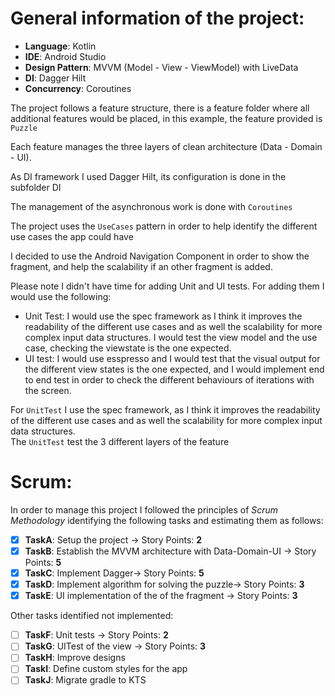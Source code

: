 # General information of the project:  
  
- **Language**: Kotlin  
- **IDE**: Android Studio  
- **Design Pattern**: MVVM (Model - View - ViewModel) with LiveData  
- **DI**: Dagger Hilt  
- **Concurrency**:  Coroutines  
    
The project follows a feature structure, there is a feature folder where all additional features would be placed, in this example, the feature provided is `Puzzle`  
  
Each feature manages the three layers of clean architecture (Data - Domain - UI).  
  
As DI framework I used Dagger Hilt, its configuration is done in the subfolder DI  
  
The management of the asynchronous work is done with `Coroutines`
    
The project uses the `UseCases` pattern in order to help identify the different use cases the app could have  
  
I decided to use the Android Navigation Component in order to show the fragment, and help the scalability if an other fragment is added.

Please note I didn't have time for adding Unit and UI tests. For adding them I would use the following:

- Unit Test: I would use the spec framework as I think it improves the readability of the different use cases and as well the scalability for more complex input data structures. I would test the view model and the use case, checking the viewstate is the one expected.
- UI test: I would use esspresso and I would test that the visual output for the different view states is the one expected, and I would implement end to end test in order to check the different behaviours of iterations with the screen.
  
For `UnitTest` I use the spec framework, as I think it improves the readability of the different use cases and as well the scalability for more complex input data structures.  
The  `UnitTest` test the 3 different layers of the feature  
    
# Scrum:  
In order to manage this project I followed the principles of _Scrum Methodology_ identifying the following tasks and estimating them as follows:  
  
- [x] **TaskA**: Setup the project -> Story Points: **2**  
- [x] **TaskB**: Establish the MVVM architecture with Data-Domain-UI -> Story Points: **5**  
- [x]  **TaskC**: Implement Dagger-> Story Points: **5**  
- [x] **TaskD**: Implement algorithm for solving the puzzle-> Story Points: **3**  
- [x] **TaskE**: UI implementation of the of the fragment -> Story Points: **3**  
  
Other tasks identified not implemented:  
- [ ] **TaskF**: Unit tests -> Story Points: **2**  
- [ ] **TaskG**: UITest of the view -> Story Points: **3** 
- [ ] **TaskH**: Improve designs  
- [ ] **TaskI**: Define custom styles for the app  
- [ ] **TaskJ**:  Migrate gradle to KTS  
